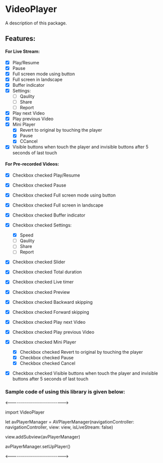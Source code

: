 # VideoPlayer

A description of this package.

## Features:
#### For Live Stream:
- [X] Play/Resume
- [X] Pause
- [X] Full screen mode using button
- [X] Full screen in landscape
- [X] Buffer indicator
- [X] Settings: 
    - [ ] Qaulity
    - [ ] Share
    - [ ] Report
- [X] Play next Video
- [X] Play previous Video
- [X] Mini Player
    - [X] Revert to original by touching the player
    - [X] Pause
    - [X] CCancel
- [X] Visible buttons when touch the player and invisible buttons after 5 seconds of last touch
        
#### For Pre-recorded Videos:
- [X] Checkbox checked Play/Resume
- [X] Checkbox checked Pause
- [X] Checkbox checked Full screen mode using button
- [X] Checkbox checked Full screen in landscape
- [X] Checkbox checked Buffer indicator
- [X] Checkbox checked Settings: 
    - [X] Speed
    - [ ] Qaulity
    - [ ] Share
    - [ ] Report
- [X] Checkbox checked Slider
- [X] Checkbox checked Total duration
- [X] Checkbox checked Live timer
- [X] Checkbox checked Preview
- [X] Checkbox checked Backward skipping 
- [X] Checkbox checked Forward skipping
- [X] Checkbox checked Play next Video
- [X] Checkbox checked Play previous Video
- [X] Checkbox checked Mini Player
    - [X] Checkbox checked Revert to original by touching the player
    - [X] Checkbox checked Pause
    - [X] Checkbox checked Cancel
- [X] Checkbox checked Visible buttons when touch the player and invisible buttons after 5 seconds of last touch
    

### Sample code of using this library is given below:

<-------------------------->

import VideoPlayer

let avPlayerManager = AVPlayerManager(navigationController: navigationController, view: view, isLiveStream: false)
        
view.addSubview(avPlayerManager)
        
avPlayerManager.setUpPlayer()

<-------------------------->
